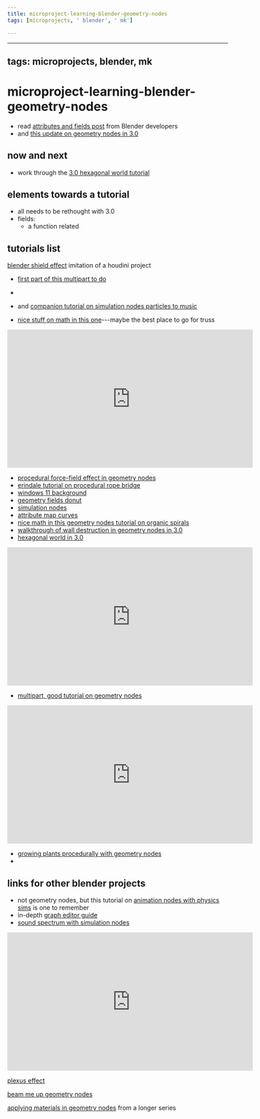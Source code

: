 ```yaml
---
title: microproject-learning-blender-geometry-nodes
tags: [microprojects, ' blender', ' mk']

---
```


---
tags: microprojects, blender, mk
---

# microproject-learning-blender-geometry-nodes


* read [attributes and fields post](https://code.blender.org/2021/08/attributes-and-fields/) from Blender developers
* and [this update on geometry nodes in 3.0](https://devtalk.blender.org/t/geometry-nodes-in-blender-3-0-status-update/20812)


## now and next

* work through the [3.0 hexagonal world tutorial](https://www.youtube.com/watch?v=EboNtLKn_m8&t=196s)

## elements towards a tutorial

* all needs to be rethought with 3.0
* fields:
    * a function related

## tutorials list

[blender shield effect](https://www.youtube.com/watch?v=KJhZkSoKlAM) imitation of a houdini project
* [first part of this multipart to do](https://www.youtube.com/watch?v=sBJ-HuBL6gw)
* 



* and [companion tutorial on simulation nodes particles to music](https://www.youtube.com/watch?v=Kjxctwtpn2c)
* [nice stuff on math in this one](https://www.youtube.com/watch?v=Qva1MzGtNC8)---maybe the best place to go for truss

<iframe width="560" height="315" src="https://www.youtube.com/embed/Qva1MzGtNC8" title="YouTube video player" frameborder="0" allow="accelerometer; autoplay; clipboard-write; encrypted-media; gyroscope; picture-in-picture" allowfullscreen></iframe>

* [procedural force-field effect in geometry nodes](https://www.youtube.com/watch?v=b_uyskgwsiw)
* [erindale tutorial on procedural rope bridge](https://www.youtube.com/watch?v=9Y_lMMsFeXg)
* [windows 11 background](https://www.youtube.com/watch?v=xoKdneGFXnE)
* [geometry fields donut](https://www.youtube.com/watch?v=Llkf_pFr550)
* [simulation nodes](https://www.youtube.com/watch?v=AvWxckwuYCM)
* [attribute map curves](https://www.youtube.com/watch?v=Ll67zwH1Zx8)
* [nice math in this geometry nodes tutorial on organic spirals](https://www.youtube.com/watch?v=UqRVxosrnGc)
* [walkthrough of wall destruction in geometry nodes in 3.0](https://www.youtube.com/watch?v=a22NhVPv8s4)
* [hexagonal world in 3.0](https://www.youtube.com/watch?v=EboNtLKn_m8)

<iframe width="560" height="315" src="https://www.youtube.com/embed/EboNtLKn_m8" title="YouTube video player" frameborder="0" allow="accelerometer; autoplay; clipboard-write; encrypted-media; gyroscope; picture-in-picture" allowfullscreen></iframe>


* [multipart, good tutorial on geometry nodes](https://www.youtube.com/playlist?list=PLgO2ChD7acqHzccBuhAGw8dTPLnR1E3QB)

<iframe width="560" height="315" src="https://www.youtube.com/embed/sBJ-HuBL6gw" title="YouTube video player" frameborder="0" allow="accelerometer; autoplay; clipboard-write; encrypted-media; gyroscope; picture-in-picture" allowfullscreen></iframe>


* [growing plants procedurally with geometry nodes](https://www.youtube.com/watch?v=XSkaM-8Vgz8)
* 


## links for other blender projects

* not geometry nodes, but this tutorial on [animation nodes with physics sims](https://www.youtube.com/watch?v=tEuPBtDm2K8) is one to remember
* in-depth [graph editor guide](https://www.youtube.com/watch?v=zHlln3AzeMs)
* [sound spectrum with simulation nodes](https://www.youtube.com/watch?v=AvWxckwuYCM)

<iframe width="560" height="315" src="https://www.youtube.com/embed/AvWxckwuYCM" title="YouTube video player" frameborder="0" allow="accelerometer; autoplay; clipboard-write; encrypted-media; gyroscope; picture-in-picture" allowfullscreen></iframe>

[plexus effect](https://www.youtube.com/watch?v=MLkQu5EBaG8)

[beam me up geometry nodes](https://www.youtube.com/watch?v=0HMaqtx1WmE)

[applying materials in geometry nodes](https://www.youtube.com/watch?v=L_8xTV3IP3A) from a longer series




